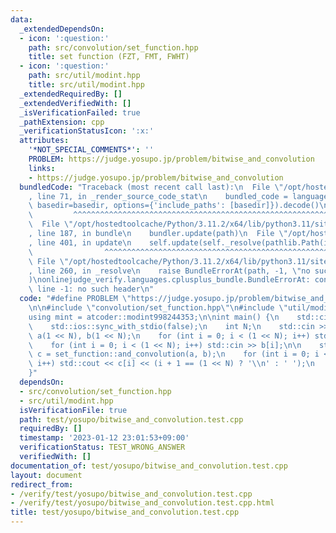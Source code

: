 ```yaml
---
data:
  _extendedDependsOn:
  - icon: ':question:'
    path: src/convolution/set_function.hpp
    title: set function (FZT, FMT, FWHT)
  - icon: ':question:'
    path: src/util/modint.hpp
    title: src/util/modint.hpp
  _extendedRequiredBy: []
  _extendedVerifiedWith: []
  _isVerificationFailed: true
  _pathExtension: cpp
  _verificationStatusIcon: ':x:'
  attributes:
    '*NOT_SPECIAL_COMMENTS*': ''
    PROBLEM: https://judge.yosupo.jp/problem/bitwise_and_convolution
    links:
    - https://judge.yosupo.jp/problem/bitwise_and_convolution
  bundledCode: "Traceback (most recent call last):\n  File \"/opt/hostedtoolcache/Python/3.11.2/x64/lib/python3.11/site-packages/onlinejudge_verify/documentation/build.py\"\
    , line 71, in _render_source_code_stat\n    bundled_code = language.bundle(stat.path,\
    \ basedir=basedir, options={'include_paths': [basedir]}).decode()\n          \
    \         ^^^^^^^^^^^^^^^^^^^^^^^^^^^^^^^^^^^^^^^^^^^^^^^^^^^^^^^^^^^^^^^^^^^^^^^^^^^^^^^^^\n\
    \  File \"/opt/hostedtoolcache/Python/3.11.2/x64/lib/python3.11/site-packages/onlinejudge_verify/languages/cplusplus.py\"\
    , line 187, in bundle\n    bundler.update(path)\n  File \"/opt/hostedtoolcache/Python/3.11.2/x64/lib/python3.11/site-packages/onlinejudge_verify/languages/cplusplus_bundle.py\"\
    , line 401, in update\n    self.update(self._resolve(pathlib.Path(included), included_from=path))\n\
    \                ^^^^^^^^^^^^^^^^^^^^^^^^^^^^^^^^^^^^^^^^^^^^^^^^^^^^^^^^^\n \
    \ File \"/opt/hostedtoolcache/Python/3.11.2/x64/lib/python3.11/site-packages/onlinejudge_verify/languages/cplusplus_bundle.py\"\
    , line 260, in _resolve\n    raise BundleErrorAt(path, -1, \"no such header\"\
    )\nonlinejudge_verify.languages.cplusplus_bundle.BundleErrorAt: convolution/set_function.hpp:\
    \ line -1: no such header\n"
  code: "#define PROBLEM \"https://judge.yosupo.jp/problem/bitwise_and_convolution\"\
    \n\n#include \"convolution/set_function.hpp\"\n#include \"util/modint.hpp\"\n\n\
    using mint = atcoder::modint998244353;\n\nint main() {\n    std::cin.tie(0);\n\
    \    std::ios::sync_with_stdio(false);\n    int N;\n    std::cin >> N;\n    std::vector<mint>\
    \ a(1 << N), b(1 << N);\n    for (int i = 0; i < (1 << N); i++) std::cin >> a[i];\n\
    \    for (int i = 0; i < (1 << N); i++) std::cin >> b[i];\n\n    std::vector<mint>\
    \ c = set_function::and_convolution(a, b);\n    for (int i = 0; i < (1 << N);\
    \ i++) std::cout << c[i] << (i + 1 == (1 << N) ? '\\n' : ' ');\n    return 0;\n\
    }"
  dependsOn:
  - src/convolution/set_function.hpp
  - src/util/modint.hpp
  isVerificationFile: true
  path: test/yosupo/bitwise_and_convolution.test.cpp
  requiredBy: []
  timestamp: '2023-01-12 23:01:53+09:00'
  verificationStatus: TEST_WRONG_ANSWER
  verifiedWith: []
documentation_of: test/yosupo/bitwise_and_convolution.test.cpp
layout: document
redirect_from:
- /verify/test/yosupo/bitwise_and_convolution.test.cpp
- /verify/test/yosupo/bitwise_and_convolution.test.cpp.html
title: test/yosupo/bitwise_and_convolution.test.cpp
---
```

